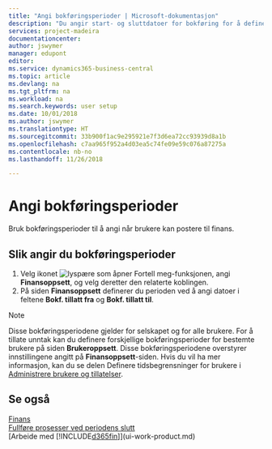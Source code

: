 ```yaml
---
title: "Angi bokføringsperioder | Microsoft-dokumentasjon"
description: "Du angir start- og sluttdatoer for bokføring for å definere når brukere kan bokføre i Finans."
services: project-madeira
documentationcenter: 
author: jswymer
manager: edupont
editor: 
ms.service: dynamics365-business-central
ms.topic: article
ms.devlang: na
ms.tgt_pltfrm: na
ms.workload: na
ms.search.keywords: user setup
ms.date: 10/01/2018
ms.author: jswymer
ms.translationtype: HT
ms.sourcegitcommit: 33b900f1ac9e295921e7f3d6ea72cc93939d8a1b
ms.openlocfilehash: c7aa965f952a4d03ea5c74fe09e59c076a87275a
ms.contentlocale: nb-no
ms.lasthandoff: 11/26/2018

---
```

# <a name="specify-posting-periods"></a>Angi bokføringsperioder
Bruk bokføringsperioder til å angi når brukere kan postere til finans.  

## <a name="to-specify-posting-periods"></a>Slik angir du bokføringsperioder
1. Velg ikonet ![lyspære som åpner Fortell meg-funksjonen](media/ui-search/search_small.png "Fortell hva du vil gjøre"), angi **Finansoppsett**, og velg deretter den relaterte koblingen.  
2. På siden **Finansoppsett** definerer du perioden ved å angi datoer i feltene **Bokf. tillatt fra** og **Bokf. tillatt til**.  

> [!NOTE]  
>   Disse bokføringsperiodene gjelder for selskapet og for alle brukere. For å tillate unntak kan du definere forskjellige bokføringsperioder for bestemte brukere på siden **Brukeroppsett**. Disse bokføringsperiodene overstyrer innstillingene angitt på **Finansoppsett**-siden. Hvis du vil ha mer informasjon, kan du se delen Definere tidsbegrensninger for brukere i [Administrere brukere og tillatelser](ui-how-users-permissions.md).

## <a name="see-also"></a>Se også
[Finans](finance.md)  
[Fullføre prosesser ved periodens slutt](year-how-complete-period-end-processes.md)  
[Arbeide med [!INCLUDE[d365fin](includes/d365fin_md.md)]](ui-work-product.md)

